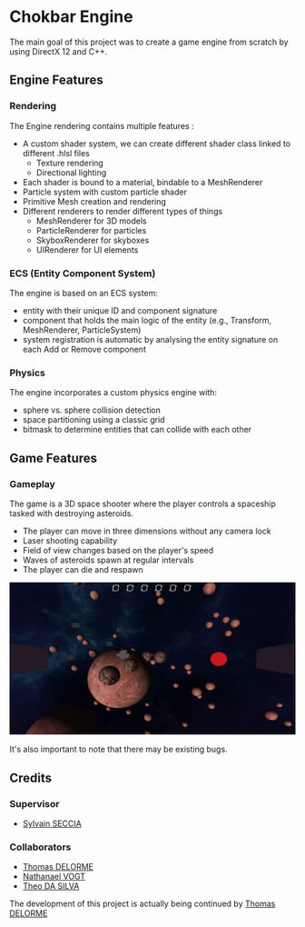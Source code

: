 # Chokbar Engine

The main goal of this project was to create a game engine from scratch by using DirectX 12 and C++.  

## Engine Features
### Rendering

The Engine rendering contains multiple features :
* A custom shader system, we can create different shader class linked to different .hlsl files
  * Texture rendering
  * Directional lighting
* Each shader is bound to a material, bindable to a MeshRenderer
* Particle system with custom particle shader
* Primitive Mesh creation and rendering 
* Different renderers to render different types of things 
  * MeshRenderer for 3D models
  * ParticleRenderer for particles
  * SkyboxRenderer for skyboxes
  * UIRenderer for UI elements

### ECS (Entity Component System)

The engine is based on an ECS system:  
* entity with their unique ID and component signature
* component that holds the main logic of the entity (e.g., Transform, MeshRenderer, ParticleSystem)
* system registration is automatic by analysing the entity signature on each Add or Remove component

### Physics

The engine incorporates a custom physics engine with:
* sphere vs. sphere collision detection
* space partitioning using a classic grid
* bitmask to determine entities that can collide with each other

## Game Features
### Gameplay

The game is a 3D space shooter where the player controls a spaceship tasked with destroying asteroids.  

* The player can move in three dimensions without any camera lock  
* Laser shooting capability  
* Field of view changes based on the player's speed  
* Waves of asteroids spawn at regular intervals  
* The player can die and respawn  

![game-example](screenshot.png)

It's also important to note that there may be existing bugs.

## Credits

### Supervisor
* [Sylvain SECCIA](https://www.seccia.com/)

### Collaborators
* [Thomas DELORME](https://github.com/generaltoto)
* [Nathanael VOGT](https://github.com/Gotvna)
* [Theo DA SILVA](https://github.com/Sinozer)

The development of this project is actually being continued by [Thomas DELORME](https://github.com/generaltoto/Views)
